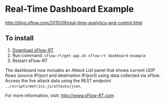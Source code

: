 # Real-Time Dashboard Example

http://blog.sflow.com/2015/09/real-time-analytics-and-control.html

## To install

1. [Download sFlow-RT](https://sflow-rt.com/download.php)
2. Run command: `sflow-rt/get-app.sh sflow-rt dashboard-example`
3. Restart sFlow-RT

The dashboard now includes an *Attack List* panel that shows current UDP
flows (source IP/port and destination IP/port) using data collected via
sFlow. Access the live attack data using the REST endpoint
`../scripts/metrics.js/attacks/json`.

For more information, visit:
http://www.sFlow-RT.com
